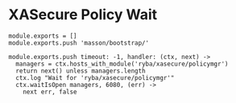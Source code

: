 
# XASecure Policy Wait

    module.exports = []
    module.exports.push 'masson/bootstrap/'

    module.exports.push timeout: -1, handler: (ctx, next) ->
      managers = ctx.hosts_with_module('ryba/xasecure/policymgr')
      return next() unless managers.length
      ctx.log "Wait for 'ryba/xasecure/policymgr'"
      ctx.waitIsOpen managers, 6080, (err) ->
        next err, false



